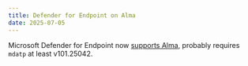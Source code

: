 ```yaml
---
title: Defender for Endpoint on Alma
date: 2025-07-05
---
```


Microsoft Defender for Endpoint now [supports Alma](https://learn.microsoft.com/en-us/defender-endpoint/mde-linux-prerequisites#supported-linux-distributions), probably requires `mdatp` at least v101.25042.

